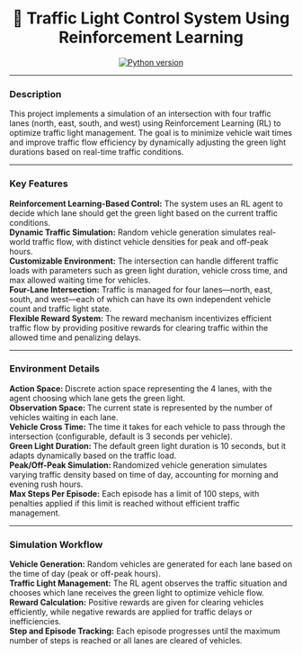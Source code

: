 <h1 align="center">🚦 Traffic Light Control System Using Reinforcement Learning</h1>

<div align="center">

[![Python version](https://img.shields.io/badge/python-3.1+-blue.svg)](https://www.python.org/downloads/)

</div>

-------------------------------------

<h3>Description</h3>
This project implements a simulation of an intersection with four traffic lanes (north, east, south, and west) using Reinforcement Learning (RL) to optimize traffic light management. The goal is to minimize vehicle wait times and improve traffic flow efficiency by dynamically adjusting the green light durations based on real-time traffic conditions.

-------------------------------------

<h3>Key Features</h3>
<b>Reinforcement Learning-Based Control:</b> The system uses an RL agent to decide which lane should get the green light based on the current traffic conditions.<br>
<b>Dynamic Traffic Simulation:</b> Random vehicle generation simulates real-world traffic flow, with distinct vehicle densities for peak and off-peak hours.<br>
<b>Customizable Environment:</b> The intersection can handle different traffic loads with parameters such as green light duration, vehicle cross time, and max allowed waiting time for vehicles.<br>
<b>Four-Lane Intersection:</b> Traffic is managed for four lanes—north, east, south, and west—each of which can have its own independent vehicle count and traffic light state.<br>
<b>Flexible Reward System:</b> The reward mechanism incentivizes efficient traffic flow by providing positive rewards for clearing traffic within the allowed time and penalizing delays.<br>

-------------------------------------

<h3>Environment Details</h3>
<b>Action Space: </b>Discrete action space representing the 4 lanes, with the agent choosing which lane gets the green light.<br>
<b>Observation Space: </b>The current state is represented by the number of vehicles waiting in each lane.<br>
<b>Vehicle Cross Time: </b>The time it takes for each vehicle to pass through the intersection (configurable, default is 3 seconds per vehicle).<br>
<b>Green Light Duration: </b>The default green light duration is 10 seconds, but it adapts dynamically based on the traffic load.<br>
<b>Peak/Off-Peak Simulation: </b>Randomized vehicle generation simulates varying traffic density based on time of day, accounting for morning and evening rush hours.<br>
<b>Max Steps Per Episode:</b> Each episode has a limit of 100 steps, with penalties applied if this limit is reached without efficient traffic management.<br>

-------------------------------------

<h3>Simulation Workflow</h3>
<b>Vehicle Generation:</b> Random vehicles are generated for each lane based on the time of day (peak or off-peak hours).<br>
<b>Traffic Light Management:</b> The RL agent observes the traffic situation and chooses which lane receives the green light to optimize vehicle flow.<br>
<b>Reward Calculation:</b> Positive rewards are given for clearing vehicles efficiently, while negative rewards are applied for traffic delays or inefficiencies.<br>
<b>Step and Episode Tracking:</b> Each episode progresses until the maximum number of steps is reached or all lanes are cleared of vehicles.<br>
